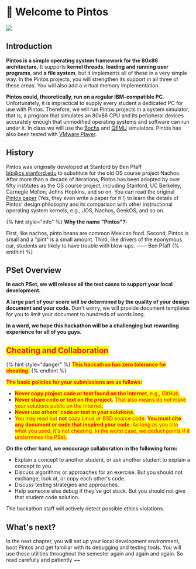 # 🌈 Welcome to Pintos

![](.gitbook/assets/klh.jpg)

## Introduction

**Pintos is a simple operating system framework for the 80x86 architecture.** It supports **kernel threads**, **loading and running user programs**, and **a file system**, but it implements all of these in a very simple way. In the Pintos projects, you will strengthen its support in all three of these areas. You will also add a virtual memory implementation.

**Pintos could, theoretically, run on a regular IBM-compatible PC**. Unfortunately, it is impractical to supply every student a dedicated PC for use with Pintos. Therefore, we will run Pintos projects in a system simulator, that is, a program that simulates an 80x86 CPU and its peripheral devices accurately enough that unmodified operating systems and software can run under it. In class we will use the [Bochs](http://bochs.sourceforge.net) and [QEMU](http://fabrice.bellard.free.fr/qemu/) simulators. Pintos has also been tested with [VMware Player](http://www.vmware.com).

## History

Pintos was originally developed at Stanford by Ben Pfaff [blp@cs.stanford.edu](mailto:blp@cs.stanford.edu) to substitute for the old OS course project Nachos. After more than a decade of iterations, Pintos has been adopted by over fifty institutes as the OS course project, including Stanford, UC Berkeley, Carnegie Mellon, Johns Hopkins, and so on. You can read the original [Pintos paper](https://benpfaff.org/papers/pintos.pdf) (Yes, they even write a paper for it !) to learn the details of Pintos' design philosophy and its comparison with other instructional operating system kernels, e.g., JOS, Nachos, GeekOS, and so on.

{% hint style="info" %}
**Why the name "Pintos"?:**

First, like nachos, pinto beans are common Mexican food. Second, Pintos is small and a "pint" is a small amount. Third, like drivers of the eponymous car, students are likely to have trouble with blow-ups. —— Ben Pfaff
{% endhint %}

## PSet Overview

**In each PSet, we will release all the test cases to support your local development.**

**A large part of your score will be determined by the quality of your design document and your code.** Don't worry, we will provide document templates for you to limit your document to hundreds of words long.

**In a word, we hope this hackathon will be a challenging but rewarding experience for all of you guys.**

## <mark style="color:red;">Cheating and Collaboration</mark>

{% hint style="danger" %}
<mark style="color:red;">**This hackathon has zero tolerance for cheating.**</mark>
{% endhint %}

<mark style="color:red;">**The basic policies for your submissions are as follows:**</mark>

* <mark style="color:red;">**Never copy project code or text found on the Internet**</mark><mark style="color:red;">, e.g., GitHub.</mark>
* <mark style="color:red;">**Never share code or text on the project.**</mark> <mark style="color:red;">That also means do not make your solutions public on the Internet.</mark>
* <mark style="color:red;">**Never use others' code or text in your solutions.**</mark> 
* <mark style="color:red;">You may read but</mark> <mark style="color:red;">**not**</mark> <mark style="color:red;">copy Linux or BSD source code.</mark> <mark style="color:red;">**You must cite any document or code that inspired your code**</mark><mark style="color:red;">. As long as you cite what you used, it's not cheating. In the worst case, we deduct points if it undermines the PSet.</mark>

**On the other hand, we encourage collaboration in the following form:**

* Explain a concept to another student, or ask another student to explain a concept to you.
* Discuss algorithms or approaches for an exercise. But you should not exchange, look at, or copy each other's code.
* Discuss testing strategies and approaches.
* Help someone else debug if they've got stuck. But you should not give that student code solution.

The hackathon staff will actively detect possible ethics violations.

## What's next?

In the next chapter, you will set up your local development environment, boot Pintos and get familiar with its debugging and testing tools. You will use these utilities throughout the semester again and again and again. So read carefully and patiently \~\~
